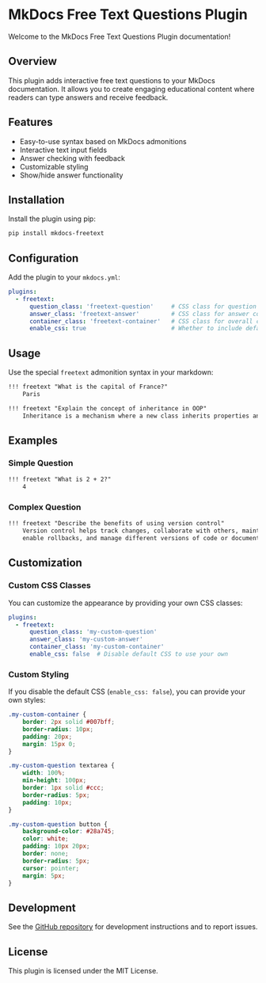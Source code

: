 # MkDocs Free Text Questions Plugin

Welcome to the MkDocs Free Text Questions Plugin documentation!

## Overview

This plugin adds interactive free text questions to your MkDocs documentation. It allows you to create engaging educational content where readers can type answers and receive feedback.

## Features

- Easy-to-use syntax based on MkDocs admonitions
- Interactive text input fields
- Answer checking with feedback
- Customizable styling
- Show/hide answer functionality

## Installation

Install the plugin using pip:

```bash
pip install mkdocs-freetext
```

## Configuration

Add the plugin to your `mkdocs.yml`:

```yaml
plugins:
  - freetext:
      question_class: 'freetext-question'     # CSS class for question containers
      answer_class: 'freetext-answer'         # CSS class for answer containers
      container_class: 'freetext-container'   # CSS class for overall containers
      enable_css: true                        # Whether to include default CSS
```

## Usage

Use the special `freetext` admonition syntax in your markdown:

```markdown
!!! freetext "What is the capital of France?"
    Paris

!!! freetext "Explain the concept of inheritance in OOP"
    Inheritance is a mechanism where a new class inherits properties and methods from an existing class. It promotes code reusability and establishes a relationship between classes.
```

## Examples

### Simple Question

```markdown
!!! freetext "What is 2 + 2?"
    4
```

### Complex Question

```markdown
!!! freetext "Describe the benefits of using version control"
    Version control helps track changes, collaborate with others, maintain history, 
    enable rollbacks, and manage different versions of code or documents.
```

## Customization

### Custom CSS Classes

You can customize the appearance by providing your own CSS classes:

```yaml
plugins:
  - freetext:
      question_class: 'my-custom-question'
      answer_class: 'my-custom-answer'
      container_class: 'my-custom-container'
      enable_css: false  # Disable default CSS to use your own
```

### Custom Styling

If you disable the default CSS (`enable_css: false`), you can provide your own styles:

```css
.my-custom-container {
    border: 2px solid #007bff;
    border-radius: 10px;
    padding: 20px;
    margin: 15px 0;
}

.my-custom-question textarea {
    width: 100%;
    min-height: 100px;
    border: 1px solid #ccc;
    border-radius: 5px;
    padding: 10px;
}

.my-custom-question button {
    background-color: #28a745;
    color: white;
    padding: 10px 20px;
    border: none;
    border-radius: 5px;
    cursor: pointer;
    margin: 5px;
}
```

## Development

See the [GitHub repository](https://github.com/your-username/mkdocs-freetext) for development instructions and to report issues.

## License

This plugin is licensed under the MIT License.
